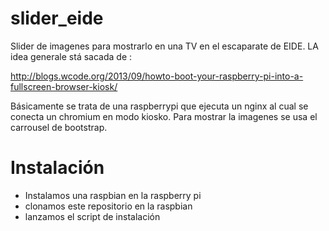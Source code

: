 slider_eide
===========

Slider de imagenes para mostrarlo en una TV en el escaparate de EIDE. LA idea generale stá sacada de :

http://blogs.wcode.org/2013/09/howto-boot-your-raspberry-pi-into-a-fullscreen-browser-kiosk/

Básicamente se trata de una raspberrypi que ejecuta un nginx al cual se conecta un chromium en modo kiosko. Para mostrar la imagenes se usa el carrousel de bootstrap.


Instalación
===========

 - Instalamos una raspbian en la raspberry pi
 - clonamos este repositorio en la raspbian
 - lanzamos el script de instalación
